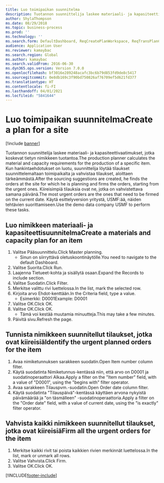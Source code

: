 ```yaml
---
title: Luo toimipaikan suunnitelma
description: Tuotannon suunnittelija laskee materiaali- ja kapasiteettivaatimukset, jotka koskevat tietyn nimikkeen tuotantoa.
author: ShylaThompson
ms.date: 08/29/2018
ms.topic: business-process
ms.prod: ''
ms.technology: ''
ms.search.form: DefaultDashboard, ReqCreatePlanWorkspace, ReqTransPlanCard, ReqTransPOUrgentFormPart, SysQueryForm
audience: Application User
ms.reviewer: kamaybac
ms.search.region: Global
ms.author: kamaybac
ms.search.validFrom: 2016-06-30
ms.dyn365.ops.version: Version 7.0.0
ms.openlocfilehash: bf3016e289248acafc3bc6b79d853fd9de8c5417
ms.sourcegitcommit: 0e8db169c3f90bd750826af76709ef5d621fd377
ms.translationtype: HT
ms.contentlocale: fi-FI
ms.lasthandoff: 04/01/2021
ms.locfileid: "5841644"
---
```

# <a name="create-a-plan-for-a-site"></a><span data-ttu-id="e43f2-103">Luo toimipaikan suunnitelma</span><span class="sxs-lookup"><span data-stu-id="e43f2-103">Create a plan for a site</span></span>

[!include [banner](../../includes/banner.md)]

<span data-ttu-id="e43f2-104">Tuotannon suunnittelija laskee materiaali- ja kapasiteettivaatimukset, jotka koskevat tietyn nimikkeen tuotantoa.</span><span class="sxs-lookup"><span data-stu-id="e43f2-104">The production planner calculates the material and capacity requirements for the production of a specific item.</span></span> <span data-ttu-id="e43f2-105">Kun hankintaehdotukset on luotu, suunnittelija löytää tilaukset suunnittelemaltaan toimipaikalta ja vahvistaa tilaukset, aloittaen tärkeämmästä.</span><span class="sxs-lookup"><span data-stu-id="e43f2-105">After the sourcing suggestions are created, he finds the orders at the site for which he is planning and firms the orders, starting from the urgent ones.</span></span> <span data-ttu-id="e43f2-106">Kiireisimpiä tilauksia ovat ne, jotka on vahvistettava samana päivänä.</span><span class="sxs-lookup"><span data-stu-id="e43f2-106">The most urgent orders are the ones that need to be firmed on the current date.</span></span> <span data-ttu-id="e43f2-107">Käytä esittelyversion yritystä, USMF:ää, näiden tehtävien suorittamiseen.</span><span class="sxs-lookup"><span data-stu-id="e43f2-107">Use the demo data company USMF to perform these tasks.</span></span>


## <a name="create-a-materials-and-capacity-plan-for-an-item"></a><span data-ttu-id="e43f2-108">Luo nimikkeen materiaali- ja kapasiteettisuunnitelma</span><span class="sxs-lookup"><span data-stu-id="e43f2-108">Create a materials and capacity plan for an item</span></span>
1. <span data-ttu-id="e43f2-109">Valitse Pääsuunnittelu.</span><span class="sxs-lookup"><span data-stu-id="e43f2-109">Click Master planning.</span></span>
    * <span data-ttu-id="e43f2-110">Sinun on siirryttävä oletuskoontinäytölle.</span><span class="sxs-lookup"><span data-stu-id="e43f2-110">You need to navigate to the default Dashboard.</span></span>  
2. <span data-ttu-id="e43f2-111">Valitse Suorita.</span><span class="sxs-lookup"><span data-stu-id="e43f2-111">Click Run.</span></span>
3. <span data-ttu-id="e43f2-112">Laajenna Tietueet-kohta ja sisällytä osaan.</span><span class="sxs-lookup"><span data-stu-id="e43f2-112">Expand the Records to include section.</span></span>
4. <span data-ttu-id="e43f2-113">Valitse Suodatin.</span><span class="sxs-lookup"><span data-stu-id="e43f2-113">Click Filter.</span></span>
5. <span data-ttu-id="e43f2-114">Merkitse valittu rivi luettelossa.</span><span class="sxs-lookup"><span data-stu-id="e43f2-114">In the list, mark the selected row.</span></span>
6. <span data-ttu-id="e43f2-115">Kirjoita arvo Ehdot-kenttään.</span><span class="sxs-lookup"><span data-stu-id="e43f2-115">In the Criteria field, type a value.</span></span>
    * <span data-ttu-id="e43f2-116">Esimerkki: D0001</span><span class="sxs-lookup"><span data-stu-id="e43f2-116">Example: D0001</span></span>  
7. <span data-ttu-id="e43f2-117">Valitse OK.</span><span class="sxs-lookup"><span data-stu-id="e43f2-117">Click OK.</span></span>
8. <span data-ttu-id="e43f2-118">Valitse OK.</span><span class="sxs-lookup"><span data-stu-id="e43f2-118">Click OK.</span></span>
    * <span data-ttu-id="e43f2-119">Tämä voi kestää muutamia minuutteja.</span><span class="sxs-lookup"><span data-stu-id="e43f2-119">This may take a few minutes.</span></span>  
9. <span data-ttu-id="e43f2-120">Päivitä sivu.</span><span class="sxs-lookup"><span data-stu-id="e43f2-120">Refresh the page.</span></span>

## <a name="identify-the-urgent-planned-orders-for-the-item"></a><span data-ttu-id="e43f2-121">Tunnista nimikkeen suunnitellut tilaukset, jotka ovat kiireisiä</span><span class="sxs-lookup"><span data-stu-id="e43f2-121">Identify the urgent planned orders for the item</span></span>
1. <span data-ttu-id="e43f2-122">Avaa nimiketunnuksen sarakkeen suodatin.</span><span class="sxs-lookup"><span data-stu-id="e43f2-122">Open Item number column filter.</span></span>
2. <span data-ttu-id="e43f2-123">Käytä suodatinta Nimiketunnus-kentässä niin, että arvo on D0001 ja suodatinoperaattori Alkaa.</span><span class="sxs-lookup"><span data-stu-id="e43f2-123">Apply a filter on the "Item number" field, with a value of "D0001", using the "begins with" filter operator.</span></span>
3. <span data-ttu-id="e43f2-124">Avaa sarakkeen Tilauspvm.-suodatin.</span><span class="sxs-lookup"><span data-stu-id="e43f2-124">Open Order date column filter.</span></span>
4. <span data-ttu-id="e43f2-125">Käytä suodatinta "Tilauspäivä"-kentässä käyttäen arvona nykyistä päivämäärää ja "on täsmälleen" -suodatinoperaattoria.</span><span class="sxs-lookup"><span data-stu-id="e43f2-125">Apply a filter on the "Order date" field, with a value of current date, using the "is exactly" filter operator.</span></span>

## <a name="firm-all-the-urgent-orders-for-the-item"></a><span data-ttu-id="e43f2-126">Vahvista kaikki nimikkeen suunnitellut tilaukset, jotka ovat kiireisiä</span><span class="sxs-lookup"><span data-stu-id="e43f2-126">Firm all the urgent orders for the item</span></span>
1. <span data-ttu-id="e43f2-127">Merkitse kaikki rivit tai poista kaikkien rivien merkinnät luettelossa.</span><span class="sxs-lookup"><span data-stu-id="e43f2-127">In the list, mark or unmark all rows.</span></span>
2. <span data-ttu-id="e43f2-128">Valitse Vahvista.</span><span class="sxs-lookup"><span data-stu-id="e43f2-128">Click Firm.</span></span>
3. <span data-ttu-id="e43f2-129">Valitse OK.</span><span class="sxs-lookup"><span data-stu-id="e43f2-129">Click OK.</span></span>



[!INCLUDE[footer-include](../../../includes/footer-banner.md)]